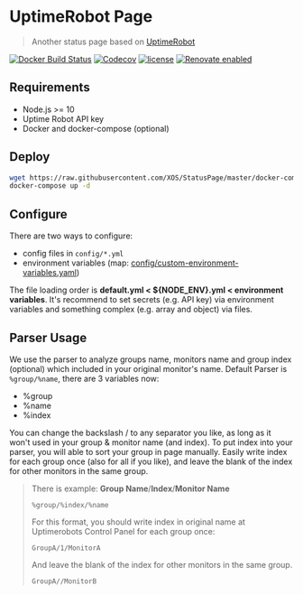 # UptimeRobot Page

> Another status page based on [UptimeRobot](https://uptimerobot.com/)

[![Docker Build Status](https://img.shields.io/docker/build/XOS/StatusPage.svg?style=flat-square)](https://hub.docker.com/r/nangle/status-page/)
[![Codecov](https://img.shields.io/codecov/c/github/XOS/StatusPage.svg?style=flat-square)](https://codecov.io/gh/XOS/StatusPage)
[![license](https://img.shields.io/github/license/XOS/StatusPage.svg?style=flat-square)](https://github.com/XOS/StatusPage/blob/master/LICENSE)
[![Renovate enabled](https://img.shields.io/badge/renovate-enabled-brightgreen.svg?style=flat-square)](https://renovateapp.com/)


## Requirements

* Node.js >= 10
* Uptime Robot API key
* Docker and docker-compose (optional)

## Deploy

```bash
wget https://raw.githubusercontent.com/XOS/StatusPage/master/docker-compose.yml
docker-compose up -d
```

## Configure

There are two ways to configure:
* config files in `config/*.yml`
* environment variables (map: [config/custom-environment-variables.yaml](config/custom-environment-variables.yaml))

The file loading order is **default.yml < ${NODE_ENV}.yml < environment variables**.
It's recommend to set secrets (e.g. API key) via environment variables and something complex (e.g. array and object) via files.

## Parser Usage

We use the parser to analyze groups name, monitors name and group index (optional) which included in your original monitor's name. 
Default Parser is `%group/%name`, there are 3 variables now: 
  - %group
  - %name
  - %index 

You can change the backslash / to any separator you like, as long as it won't used in your group & monitor name (and index). 
To put index into your parser, you will able to sort your group in page manually. Easily write index for each group once (also for all if you like), and leave the blank of the index for other monitors in the same group.

> There is example:
> **Group Name**/**Index**/**Monitor Name**
> ```
> %group/%index/%name
> ```
> For this format, you should write index in original name at Uptimerobots Control Panel for each group once:
> ```
> GroupA/1/MonitorA
> ```
> And leave the blank of the index for other monitors in the same group.
> ```
> GroupA//MonitorB
> ```

